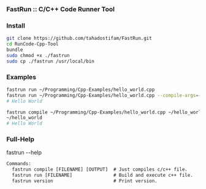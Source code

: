 ### FastRun :: C/C++ Code Runner Tool

### Install

```bash
git clone https://github.com/tahadostifam/FastRun.git
cd RunCode-Cpp-Tool
bundle
sudo chmod +x ./fastrun
sudo cp ./fastrun /usr/local/bin
```

### Examples

```bash
fastrun run ~/Programming/Cpp-Examples/hello_world.cpp
fastrun run ~/Programming/Cpp-Examples/hello_world.cpp --compile-args=-Wall
# Hello World
```

```bash
fastrun compile ~/Programming/Cpp-Examples/hello_world.cpp ~/hello_world
~/hello_world
# Hello World
```

### Full-Help

fastrun --help

```txt
Commands:
  fastrun compile [FILENAME] [OUTPUT]  # Just compiles c/c++ file.
  fastrun run [FILENAME]               # Build and execute c++ file.
  fastrun version                      # Print version.
```
